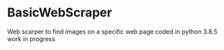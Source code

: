 # BasicWebScraper
Web scarper to find images on a specific web page
coded in python 3.8.5
work in progress
